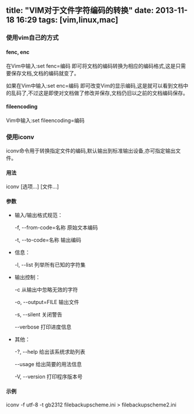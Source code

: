 title:  "VIM对于文件字符编码的转换"
date:  2013-11-18 16:29
tags: [vim,linux,mac]
---
### 使用vim自己的方式

#### fenc, enc
在Vim中输入:set fenc=编码  即可将文档的编码转换为相应的编码格式,这是只需要保存文档,文档的编码就变了。

如果在Vim中输入:set enc=编码  即可改变Vim的显示编码,这是就可以看到文档中的乱码了,不过这是即使对文档做了修改并保存,文档仍旧以之前的文档编码保存。

<!-- more -->
#### fileencoding
Vim中输入:set fileencoding=编码

### 使用iconv
iconv命令用于转换指定文件的编码,默认输出到标准输出设备,亦可指定输出文件。

#### 用法
iconv [选项...] [文件...]

#### 参数
* 输入/输出格式规范：

	-f, --from-code=名称 原始文本编码
	
	-t, --to-code=名称 输出编码
	
* 信息：

	-l, --list 列举所有已知的字符集

* 输出控制：

	-c 从输出中忽略无效的字符

	-o, --output=FILE 输出文件

	-s, --silent 关闭警告

	--verbose 打印进度信息

* 其他：

	-?, --help 给出该系统求助列表

	--usage 给出简要的用法信息

	-V, --version 打印程序版本号
	
#### 示例
iconv -f utf-8 -t gb2312 filebackupscheme.ini > filebackupscheme2.ini
